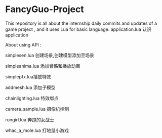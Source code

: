 # FancyGuo-Project
This repository is all about the internship daily commits and updates of a game project , and it uses Lua for basic language.
application.lua 认识application

About using API :

simplesen.lua 创建场景,创建模型添加至场景

simpleanima.lua 添加骨骼和播放动画

simplepfx.lua播放特效

addmesh.lua 添加子模型

chainlighting.lua 特效绑点

camera_sample.lua 摄像机控制

rungirl.lua 奔跑的女战士

whac_a_mole.lua 打地鼠小游戏
